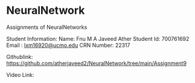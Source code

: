 # NeuralNetwork
 Assignments of NeuralNetworks

 Student Information: 
 Name: Fnu M A Javeed Ather
 Student Id: 700761692
 Email : lxm16920@ucmo.edu
 CRN Number: 22317

 Githublink: https://github.com/atherjaveed2/NeuralNetwork/tree/main/Assignment9


 Video Link: 

